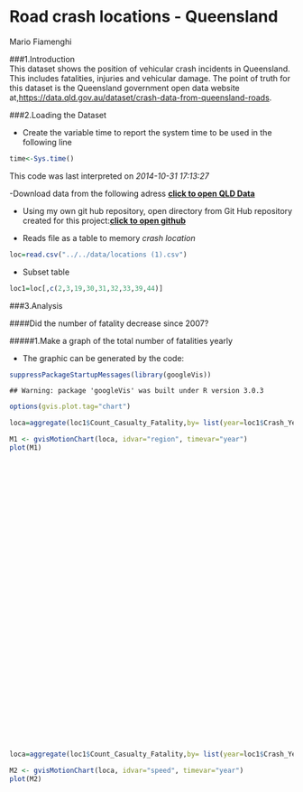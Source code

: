 # Road crash locations - Queensland 
Mario Fiamenghi  

###1.Introduction  
This dataset shows the position of vehicular crash incidents in Queensland. This includes fatalities, injuries and vehicular damage. The point of truth for this dataset is the Queensland government open data website at,https://data.qld.gov.au/dataset/crash-data-from-queensland-roads.

###2.Loading the  Dataset
- Create the variable time to report the system time to be used in the following line


```r
time<-Sys.time()
```
This code was last interpreted on *2014-10-31 17:13:27*  


-Download data from the following adress **[click to open QLD Data](https://data.qld.gov.au/dataset/crash-data-from-queensland-roads)**

- Using my own git hub repository, open directory from Git Hub repository created for this project:**[click to open github](https://github.com/fiamen/crash)**



- Reads file as a table to memory *crash location*

```r
loc=read.csv("../../data/locations (1).csv")
```
- Subset table

```r
loc1=loc[,c(2,3,19,30,31,32,33,39,44)]
```



###3.Analysis

####Did the number of fatality decrease since 2007?

#####1.Make a graph  of the total number of fatalities yearly




- The graphic can be generated by the code:

```r
suppressPackageStartupMessages(library(googleVis))
```

```
## Warning: package 'googleVis' was built under R version 3.0.3
```

```r
options(gvis.plot.tag="chart")
```


```r
loca=aggregate(loc1$Count_Casualty_Fatality,by= list(year=loc1$Crash_Year,region=loc1$Loc_Queensland_Transport_Region),sum,na=TRUE)
```

```r
M1 <- gvisMotionChart(loca, idvar="region", timevar="year")
plot(M1)
```

<!-- MotionChart generated in R 3.0.2 by googleVis 0.5.6 package -->
<!-- Fri Oct 31 17:13:28 2014 -->


<!-- jsHeader -->
<script type="text/javascript">
 
// jsData 
function gvisDataMotionChartID47a858906f26 () {
var data = new google.visualization.DataTable();
var datajson =
[
 [
 "Central",
2001,
50 
],
[
 "Central",
2002,
49 
],
[
 "Central",
2003,
41 
],
[
 "Central",
2004,
42 
],
[
 "Central",
2005,
50 
],
[
 "Central",
2006,
52 
],
[
 "Central",
2007,
62 
],
[
 "Central",
2008,
35 
],
[
 "Central",
2009,
58 
],
[
 "Central",
2010,
43 
],
[
 "Central",
2011,
57 
],
[
 "Central",
2012,
51 
],
[
 "Central",
2013,
57 
],
[
 "Central",
2014,
6 
],
[
 "Northern",
2001,
48 
],
[
 "Northern",
2002,
47 
],
[
 "Northern",
2003,
38 
],
[
 "Northern",
2004,
30 
],
[
 "Northern",
2005,
55 
],
[
 "Northern",
2006,
58 
],
[
 "Northern",
2007,
42 
],
[
 "Northern",
2008,
63 
],
[
 "Northern",
2009,
60 
],
[
 "Northern",
2010,
41 
],
[
 "Northern",
2011,
30 
],
[
 "Northern",
2012,
44 
],
[
 "Northern",
2013,
34 
],
[
 "Northern",
2014,
12 
],
[
 "SEQ North",
2001,
68 
],
[
 "SEQ North",
2002,
69 
],
[
 "SEQ North",
2003,
76 
],
[
 "SEQ North",
2004,
57 
],
[
 "SEQ North",
2005,
57 
],
[
 "SEQ North",
2006,
70 
],
[
 "SEQ North",
2007,
67 
],
[
 "SEQ North",
2008,
64 
],
[
 "SEQ North",
2009,
67 
],
[
 "SEQ North",
2010,
43 
],
[
 "SEQ North",
2011,
43 
],
[
 "SEQ North",
2012,
58 
],
[
 "SEQ North",
2013,
56 
],
[
 "SEQ North",
2014,
5 
],
[
 "SEQ South",
2001,
94 
],
[
 "SEQ South",
2002,
94 
],
[
 "SEQ South",
2003,
91 
],
[
 "SEQ South",
2004,
109 
],
[
 "SEQ South",
2005,
95 
],
[
 "SEQ South",
2006,
94 
],
[
 "SEQ South",
2007,
124 
],
[
 "SEQ South",
2008,
91 
],
[
 "SEQ South",
2009,
78 
],
[
 "SEQ South",
2010,
70 
],
[
 "SEQ South",
2011,
82 
],
[
 "SEQ South",
2012,
72 
],
[
 "SEQ South",
2013,
67 
],
[
 "SEQ South",
2014,
13 
],
[
 "Southern",
2001,
69 
],
[
 "Southern",
2002,
68 
],
[
 "Southern",
2003,
69 
],
[
 "Southern",
2004,
78 
],
[
 "Southern",
2005,
78 
],
[
 "Southern",
2006,
66 
],
[
 "Southern",
2007,
70 
],
[
 "Southern",
2008,
80 
],
[
 "Southern",
2009,
73 
],
[
 "Southern",
2010,
57 
],
[
 "Southern",
2011,
62 
],
[
 "Southern",
2012,
60 
],
[
 "Southern",
2013,
62 
],
[
 "Southern",
2014,
21 
],
[
 "Unknown",
2001,
1 
],
[
 "Unknown",
2002,
1 
],
[
 "Unknown",
2003,
1 
],
[
 "Unknown",
2004,
1 
],
[
 "Unknown",
2005,
1 
],
[
 "Unknown",
2006,
1 
],
[
 "Unknown",
2007,
1 
],
[
 "Unknown",
2008,
1 
],
[
 "Unknown",
2009,
1 
],
[
 "Unknown",
2010,
1 
],
[
 "Unknown",
2011,
1 
],
[
 "Unknown",
2012,
1 
],
[
 "Unknown",
2013,
1 
] 
];
data.addColumn('string','region');
data.addColumn('number','year');
data.addColumn('number','x');
data.addRows(datajson);
return(data);
}
 
// jsDrawChart
function drawChartMotionChartID47a858906f26() {
var data = gvisDataMotionChartID47a858906f26();
var options = {};
options["width"] =    600;
options["height"] =    500;
options["state"] = "";

    var chart = new google.visualization.MotionChart(
    document.getElementById('MotionChartID47a858906f26')
    );
    chart.draw(data,options);
    

}
  
 
// jsDisplayChart
(function() {
var pkgs = window.__gvisPackages = window.__gvisPackages || [];
var callbacks = window.__gvisCallbacks = window.__gvisCallbacks || [];
var chartid = "motionchart";
  
// Manually see if chartid is in pkgs (not all browsers support Array.indexOf)
var i, newPackage = true;
for (i = 0; newPackage && i < pkgs.length; i++) {
if (pkgs[i] === chartid)
newPackage = false;
}
if (newPackage)
  pkgs.push(chartid);
  
// Add the drawChart function to the global list of callbacks
callbacks.push(drawChartMotionChartID47a858906f26);
})();
function displayChartMotionChartID47a858906f26() {
  var pkgs = window.__gvisPackages = window.__gvisPackages || [];
  var callbacks = window.__gvisCallbacks = window.__gvisCallbacks || [];
  window.clearTimeout(window.__gvisLoad);
  // The timeout is set to 100 because otherwise the container div we are
  // targeting might not be part of the document yet
  window.__gvisLoad = setTimeout(function() {
  var pkgCount = pkgs.length;
  google.load("visualization", "1", { packages:pkgs, callback: function() {
  if (pkgCount != pkgs.length) {
  // Race condition where another setTimeout call snuck in after us; if
  // that call added a package, we must not shift its callback
  return;
}
while (callbacks.length > 0)
callbacks.shift()();
} });
}, 100);
}
 
// jsFooter
</script>
 
<!-- jsChart -->  
<script type="text/javascript" src="https://www.google.com/jsapi?callback=displayChartMotionChartID47a858906f26"></script>
 
<!-- divChart -->
  
<div id="MotionChartID47a858906f26" 
  style="width: 600; height: 500;">
</div>

```r
loca=aggregate(loc1$Count_Casualty_Fatality,by= list(year=loc1$Crash_Year,speed=loc1$Crash_Speed_Limit),sum,na=TRUE)
```

```r
M2 <- gvisMotionChart(loca, idvar="speed", timevar="year")
plot(M2)
```

<!-- MotionChart generated in R 3.0.2 by googleVis 0.5.6 package -->
<!-- Fri Oct 31 17:13:28 2014 -->


<!-- jsHeader -->
<script type="text/javascript">
 
// jsData 
function gvisDataMotionChartID47a833d03ce () {
var data = new google.visualization.DataTable();
var datajson =
[
 [
 "0 - 50 km/h",
2001,
17 
],
[
 "0 - 50 km/h",
2002,
10 
],
[
 "0 - 50 km/h",
2003,
23 
],
[
 "0 - 50 km/h",
2004,
29 
],
[
 "0 - 50 km/h",
2005,
24 
],
[
 "0 - 50 km/h",
2006,
36 
],
[
 "0 - 50 km/h",
2007,
37 
],
[
 "0 - 50 km/h",
2008,
24 
],
[
 "0 - 50 km/h",
2009,
38 
],
[
 "0 - 50 km/h",
2010,
23 
],
[
 "0 - 50 km/h",
2011,
22 
],
[
 "0 - 50 km/h",
2012,
21 
],
[
 "0 - 50 km/h",
2013,
23 
],
[
 "0 - 50 km/h",
2014,
7 
],
[
 "100 - 110 km/h",
2001,
167 
],
[
 "100 - 110 km/h",
2002,
165 
],
[
 "100 - 110 km/h",
2003,
137 
],
[
 "100 - 110 km/h",
2004,
140 
],
[
 "100 - 110 km/h",
2005,
178 
],
[
 "100 - 110 km/h",
2006,
144 
],
[
 "100 - 110 km/h",
2007,
163 
],
[
 "100 - 110 km/h",
2008,
149 
],
[
 "100 - 110 km/h",
2009,
142 
],
[
 "100 - 110 km/h",
2010,
122 
],
[
 "100 - 110 km/h",
2011,
143 
],
[
 "100 - 110 km/h",
2012,
123 
],
[
 "100 - 110 km/h",
2013,
137 
],
[
 "100 - 110 km/h",
2014,
27 
],
[
 "60 km/h",
2001,
91 
],
[
 "60 km/h",
2002,
84 
],
[
 "60 km/h",
2003,
79 
],
[
 "60 km/h",
2004,
93 
],
[
 "60 km/h",
2005,
75 
],
[
 "60 km/h",
2006,
99 
],
[
 "60 km/h",
2007,
83 
],
[
 "60 km/h",
2008,
95 
],
[
 "60 km/h",
2009,
75 
],
[
 "60 km/h",
2010,
55 
],
[
 "60 km/h",
2011,
60 
],
[
 "60 km/h",
2012,
78 
],
[
 "60 km/h",
2013,
53 
],
[
 "60 km/h",
2014,
14 
],
[
 "70 km/h",
2001,
15 
],
[
 "70 km/h",
2002,
19 
],
[
 "70 km/h",
2003,
13 
],
[
 "70 km/h",
2004,
14 
],
[
 "70 km/h",
2005,
18 
],
[
 "70 km/h",
2006,
16 
],
[
 "70 km/h",
2007,
19 
],
[
 "70 km/h",
2008,
14 
],
[
 "70 km/h",
2009,
15 
],
[
 "70 km/h",
2010,
13 
],
[
 "70 km/h",
2011,
6 
],
[
 "70 km/h",
2012,
13 
],
[
 "70 km/h",
2013,
12 
],
[
 "80 - 90 km/h",
2001,
39 
],
[
 "80 - 90 km/h",
2002,
49 
],
[
 "80 - 90 km/h",
2003,
63 
],
[
 "80 - 90 km/h",
2004,
40 
],
[
 "80 - 90 km/h",
2005,
40 
],
[
 "80 - 90 km/h",
2006,
45 
],
[
 "80 - 90 km/h",
2007,
63 
],
[
 "80 - 90 km/h",
2008,
51 
],
[
 "80 - 90 km/h",
2009,
66 
],
[
 "80 - 90 km/h",
2010,
41 
],
[
 "80 - 90 km/h",
2011,
43 
],
[
 "80 - 90 km/h",
2012,
50 
],
[
 "80 - 90 km/h",
2013,
51 
],
[
 "80 - 90 km/h",
2014,
8 
] 
];
data.addColumn('string','speed');
data.addColumn('number','year');
data.addColumn('number','x');
data.addRows(datajson);
return(data);
}
 
// jsDrawChart
function drawChartMotionChartID47a833d03ce() {
var data = gvisDataMotionChartID47a833d03ce();
var options = {};
options["width"] =    600;
options["height"] =    500;
options["state"] = "";

    var chart = new google.visualization.MotionChart(
    document.getElementById('MotionChartID47a833d03ce')
    );
    chart.draw(data,options);
    

}
  
 
// jsDisplayChart
(function() {
var pkgs = window.__gvisPackages = window.__gvisPackages || [];
var callbacks = window.__gvisCallbacks = window.__gvisCallbacks || [];
var chartid = "motionchart";
  
// Manually see if chartid is in pkgs (not all browsers support Array.indexOf)
var i, newPackage = true;
for (i = 0; newPackage && i < pkgs.length; i++) {
if (pkgs[i] === chartid)
newPackage = false;
}
if (newPackage)
  pkgs.push(chartid);
  
// Add the drawChart function to the global list of callbacks
callbacks.push(drawChartMotionChartID47a833d03ce);
})();
function displayChartMotionChartID47a833d03ce() {
  var pkgs = window.__gvisPackages = window.__gvisPackages || [];
  var callbacks = window.__gvisCallbacks = window.__gvisCallbacks || [];
  window.clearTimeout(window.__gvisLoad);
  // The timeout is set to 100 because otherwise the container div we are
  // targeting might not be part of the document yet
  window.__gvisLoad = setTimeout(function() {
  var pkgCount = pkgs.length;
  google.load("visualization", "1", { packages:pkgs, callback: function() {
  if (pkgCount != pkgs.length) {
  // Race condition where another setTimeout call snuck in after us; if
  // that call added a package, we must not shift its callback
  return;
}
while (callbacks.length > 0)
callbacks.shift()();
} });
}, 100);
}
 
// jsFooter
</script>
 
<!-- jsChart -->  
<script type="text/javascript" src="https://www.google.com/jsapi?callback=displayChartMotionChartID47a833d03ce"></script>
 
<!-- divChart -->
  
<div id="MotionChartID47a833d03ce" 
  style="width: 600; height: 500;">
</div>

